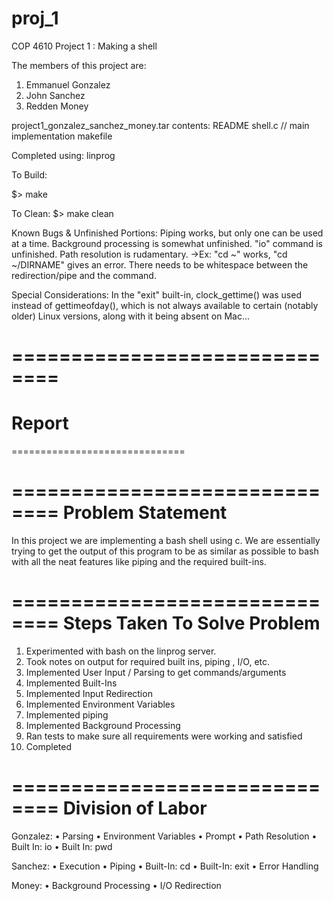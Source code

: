 # proj_1

COP 4610 Project 1 : Making a shell

The members of this project are:
1) Emmanuel Gonzalez
2) John Sanchez
3) Redden Money

project1_gonzalez_sanchez_money.tar contents:
  README
  shell.c // main implementation
  makefile


Completed using: linprog

To Build:

$> make

To Clean:
$> make clean

Known Bugs & Unfinished Portions:
  Piping works, but only one can be used at a time.
  Background processing is somewhat unfinished.
  "io" command is unfinished.
  Path resolution is rudamentary.
    ->Ex: "cd ~" works, "cd ~/DIRNAME" gives an error.
  There needs to be whitespace between the redirection/pipe and the command.

Special Considerations:
  In the "exit" built-in, clock_gettime() was used instead of gettimeofday(), which is not always available to certain (notably older)
  Linux versions, along with it being absent on Mac...
  
==============================
==============================
Report
==============================
==============================



==============================
Problem Statement
==============================
In this project we are implementing a bash shell using c.  We are essentially
trying to get the output of this program to be as similar as possible to bash
with all the neat features like piping and the required built-ins.

==============================
Steps Taken To Solve Problem
==============================
1) Experimented with bash on the linprog server.
2) Took notes on output for required built ins, piping , I/O, etc.
3) Implemented User Input / Parsing to get commands/arguments
4) Implemented Built-Ins
5) Implemented Input Redirection
6) Implemented Environment Variables
7) Implemented piping
8) Implemented Background Processing
9) Ran tests to make sure all requirements were working and satisfied
10) Completed


==============================
Division of Labor
==============================

Gonzalez:
• Parsing
• Environment Variables
• Prompt
• Path Resolution
• Built In: io
• Built In: pwd

Sanchez:
• Execution
• Piping
• Built-In: cd
• Built-In: exit
• Error Handling

Money:
• Background Processing
• I/O Redirection
